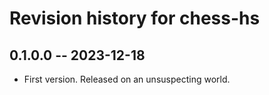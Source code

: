 # Revision history for chess-hs

## 0.1.0.0 -- 2023-12-18

* First version. Released on an unsuspecting world.
